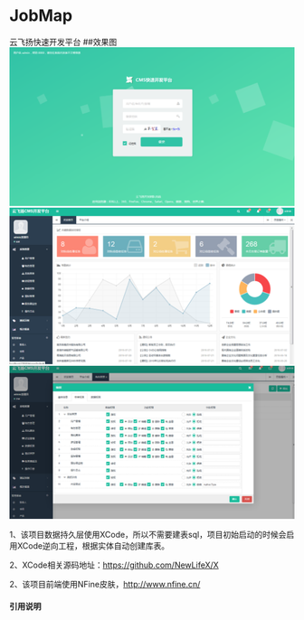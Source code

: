# JobMap
云飞扬快速开发平台
##效果图
![github-01.jpg](/效果图/login.png "login.png")
![github-02.jpg](/效果图/index.png "index.png")
![github-03.jpg](/效果图/permission.png "permission.png")

1、该项目数据持久层使用XCode，所以不需要建表sql，项目初始启动的时候会启用XCode逆向工程，根据实体自动创建库表。

2、XCode相关源码地址：https://github.com/NewLifeX/X

2、该项目前端使用NFine皮肤，http://www.nfine.cn/ 
 

#### 引用说明   
  
